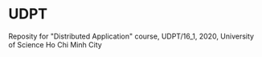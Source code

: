 # UDPT
Reposity for "Distributed Application" course, UDPT/16_1, 2020, University of Science Ho Chi Minh City
